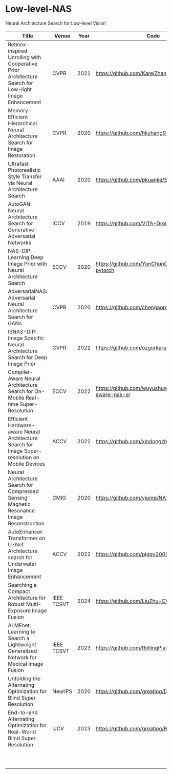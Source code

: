 # Low-level-NAS

Neural Architecture Search for Low-level Vision

| Title                                                        | Venue | Year | Code                                                |
| ------------------------------------------------------------ | --------- | --------------------------------------------------- | --------------------------------------------------- |
| Retinex-inspired Unrolling with Cooperative Prior Architecture Search for Low-light Image Enhancement | CVPR | 2021 | https://github.com/KarelZhang/RUAS                  |
| Memory-Efficient Hierarchical Neural Architecture Search for Image Restoration | CVPR | 2020 | https://github.com/hkzhang91/HiNAS                  |
| Ultrafast Photorealistic Style Transfer via Neural Architecture Search | AAAI | 2020 | https://github.com/pkuanjie/StyleNAS                |
| AutoGAN: Neural Architecture Search for Generative Adversarial Networks | ICCV | 2019 | https://github.com/VITA-Group/AutoGAN               |
| NAS-DIP: Learning Deep Image Prior with Neural Architecture Search | ECCV | 2020 | https://github.com/YunChunChen/NAS-DIP-pytorch      |
| AdversarialNAS: Adversarial Neural Architecture Search for GANs | CVPR | 2020 | https://github.com/chengaopro/AdversarialNAS        |
| ISNAS-DIP: Image Specific Neural Architecture Search for Deep Image Prior | CVPR | 2022 | https://github.com/ozgurkara99/ISNAS-DIP            |
| Compiler-Aware Neural Architecture Search for On-Mobile Real-time Super-Resolution | ECCV | 2022 | https://github.com/wuyushuwys/compiler-aware-nas-sr |
| Efficient Hardware-aware Neural Architecture Search for Image Super-resolution on Mobile Devices | ACCV | 2022 | https://github.com/xindongzhang/EHANAS              |
| Neural Architecture Search for Compressed Sensing Magnetic Resonance Image Reconstruction | CMIG | 2020 | https://github.com/yjump/NAS-for-CSMRI              |
| AutoEnhancer: Transformer on U-Net Architecture search for Underwater Image Enhancement                                                             |  ACCV         |  2022     | https://github.com/piggy2009/autoEnhancer                                                    |
| Searching a Compact Architecture for Robust Multi-Exposure Image Fusion | IEEE TCSVT | 2024 | https://github.com/LiuZhu-CV/CRMEF |
| ALMFnet: Learning to Search a Lightweight Generalized Network for Medical Image Fusion | IEEE TCSVT | 2023 | https://github.com/RollingPlain/ALMFnet |
| Unfolding the Alternating Optimization for Blind Super Resolution | NeurIPS | 2020 | https://github.com/greatlog/DAN |
| End-to-end Alternating Optimization for Real-World Blind Super Resolution | IJCV | 2023 | https://github.com/greatlog/RealDAN |
|                                                              |           |           |                                                     |
|                                                              |           |           |                                                     |
|                                                              |           |           |                                                     |
|                                                              |           |           |                                                     |
|                                                              |           |           |                                                     |
|                                                              |           |           |                                                     |
|                                                              |           |           |                                                     |
|                                                              |           |           |                                                     |
|                                                              |           |           |                                                     |
|                                                              |           |           |                                                     |

